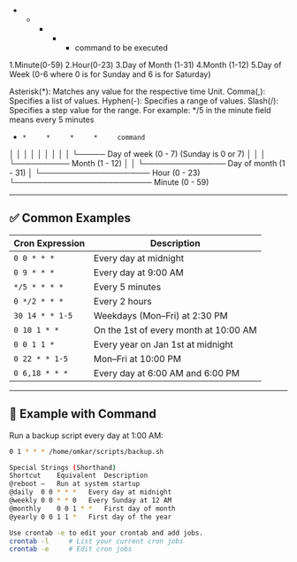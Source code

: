 * * * * * command to be executed

1.Minute(0-59)
2.Hour(0-23)
3.Day of Month (1-31)
4.Month (1-12)
5.Day of Week (0-6 where 0 is for Sunday and 6 is for Saturday)

Asterisk(*): Matches any value for the respective time Unit.
Comma(,): Specifies a list of values.
Hyphen(-): Specifies a range of values.
Slash(/): Specifies a step value for the range.
For example: */5 in the minute field means every 5 minutes 

*     *     *     *     *     command
│     │     │     │     │
│     │     │     │     └───── Day of week (0 - 7) (Sunday is 0 or 7)
│     │     │     └────────── Month (1 - 12)
│     │     └─────────────── Day of month (1 - 31)
│     └──────────────────── Hour (0 - 23)
└───────────────────────── Minute (0 - 59)


---

## ✅ Common Examples

| Cron Expression       | Description                              |
|-----------------------|------------------------------------------|
| `0 0 * * *`           | Every day at midnight                    |
| `0 9 * * *`           | Every day at 9:00 AM                     |
| `*/5 * * * *`         | Every 5 minutes                          |
| `0 */2 * * *`         | Every 2 hours                            |
| `30 14 * * 1-5`       | Weekdays (Mon–Fri) at 2:30 PM            |
| `0 10 1 * *`          | On the 1st of every month at 10:00 AM    |
| `0 0 1 1 *`           | Every year on Jan 1st at midnight        |
| `0 22 * * 1-5`        | Mon–Fri at 10:00 PM                      |
| `0 6,18 * * *`        | Every day at 6:00 AM and 6:00 PM         |

---

## 🧪 Example with Command

Run a backup script every day at 1:00 AM:

```bash
0 1 * * * /home/omkar/scripts/backup.sh

Special Strings (Shorthand)
Shortcut	Equivalent	Description
@reboot	—	Run at system startup
@daily	0 0 * * *	Every day at midnight
@weekly	0 0 * * 0	Every Sunday at 12 AM
@monthly	0 0 1 * *	First day of month
@yearly	0 0 1 1 *	First day of the year

Use crontab -e to edit your crontab and add jobs.
crontab -l     # List your current cron jobs
crontab -e     # Edit cron jobs

